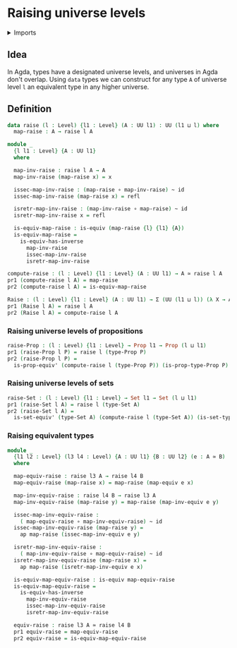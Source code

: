 #  Raising universe levels

<details><summary>Imports</summary>
```agda
module foundation.raising-universe-levels where
open import foundation-core.dependent-pair-types
open import foundation-core.equivalences
open import foundation-core.functions
open import foundation-core.homotopies
open import foundation-core.identity-types
open import foundation-core.propositions
open import foundation-core.sets
open import foundation-core.universe-levels
```
</details>

## Idea

In Agda, types have a designated universe levels, and universes in Agda don't overlap. Using `data` types we can construct for any type `A` of universe level `l` an equivalent type in any higher universe.

## Definition

```agda
data raise (l : Level) {l1 : Level} (A : UU l1) : UU (l1 ⊔ l) where
  map-raise : A → raise l A

module _
  {l l1 : Level} {A : UU l1}
  where

  map-inv-raise : raise l A → A
  map-inv-raise (map-raise x) = x

  issec-map-inv-raise : (map-raise ∘ map-inv-raise) ~ id
  issec-map-inv-raise (map-raise x) = refl

  isretr-map-inv-raise : (map-inv-raise ∘ map-raise) ~ id
  isretr-map-inv-raise x = refl

  is-equiv-map-raise : is-equiv (map-raise {l} {l1} {A})
  is-equiv-map-raise =
    is-equiv-has-inverse
      map-inv-raise
      issec-map-inv-raise
      isretr-map-inv-raise

compute-raise : (l : Level) {l1 : Level} (A : UU l1) → A ≃ raise l A
pr1 (compute-raise l A) = map-raise
pr2 (compute-raise l A) = is-equiv-map-raise

Raise : (l : Level) {l1 : Level} (A : UU l1) → Σ (UU (l1 ⊔ l)) (λ X → A ≃ X)
pr1 (Raise l A) = raise l A
pr2 (Raise l A) = compute-raise l A
```

### Raising universe levels of propositions

```agda
raise-Prop : (l : Level) {l1 : Level} → Prop l1 → Prop (l ⊔ l1)
pr1 (raise-Prop l P) = raise l (type-Prop P)
pr2 (raise-Prop l P) =
  is-prop-equiv' (compute-raise l (type-Prop P)) (is-prop-type-Prop P)
```

### Raising universe levels of sets

```agda
raise-Set : (l : Level) {l1 : Level} → Set l1 → Set (l ⊔ l1)
pr1 (raise-Set l A) = raise l (type-Set A)
pr2 (raise-Set l A) =
  is-set-equiv' (type-Set A) (compute-raise l (type-Set A)) (is-set-type-Set A)
```

### Raising equivalent types

```agda
module _
  {l1 l2 : Level} (l3 l4 : Level) {A : UU l1} {B : UU l2} (e : A ≃ B)
  where

  map-equiv-raise : raise l3 A → raise l4 B
  map-equiv-raise (map-raise x) = map-raise (map-equiv e x)

  map-inv-equiv-raise : raise l4 B → raise l3 A
  map-inv-equiv-raise (map-raise y) = map-raise (map-inv-equiv e y)

  issec-map-inv-equiv-raise :
    ( map-equiv-raise ∘ map-inv-equiv-raise) ~ id
  issec-map-inv-equiv-raise (map-raise y) =
    ap map-raise (issec-map-inv-equiv e y)

  isretr-map-inv-equiv-raise :
    ( map-inv-equiv-raise ∘ map-equiv-raise) ~ id
  isretr-map-inv-equiv-raise (map-raise x) =
    ap map-raise (isretr-map-inv-equiv e x)

  is-equiv-map-equiv-raise : is-equiv map-equiv-raise
  is-equiv-map-equiv-raise =
    is-equiv-has-inverse
      map-inv-equiv-raise
      issec-map-inv-equiv-raise
      isretr-map-inv-equiv-raise

  equiv-raise : raise l3 A ≃ raise l4 B
  pr1 equiv-raise = map-equiv-raise
  pr2 equiv-raise = is-equiv-map-equiv-raise
```
